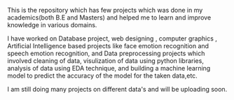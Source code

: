 This is the repository which has few projects which was done in my academics(both B.E and Masters) and helped me to learn and improve knowledge in various domains.

I have worked on Database project, web designing , computer graphics , Artificial Intelligence based projects like face emotion recognition and speech emotion recognition, and Data preprocessing projects which involved cleaning of data, visulization of data using python libraries, analysis of data using EDA technique, and building a machine learning model to predict the accuracy of the model for the taken data,etc.

I am still doing many projects on different data's and will be uploading soon.
